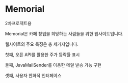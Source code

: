 # Memorial
 2차프로젝트용

Memorial은 카페 창업을 희망하는 사람들을 위한 웹사이트입니다.

웹사이트의 주요 특징은 총 세가지입니다.

첫째, 오픈 API를 활용한 주가 등락률 표시

둘째, JavaMailSender를 이용한 메일 발송 기능 구현

셋째, 사용자 친화적 인터페이스
